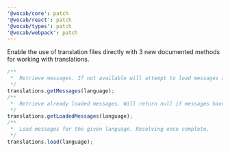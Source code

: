 ```yaml
---
'@vocab/core': patch
'@vocab/react': patch
'@vocab/types': patch
'@vocab/webpack': patch
---
```


Enable the use of translation files directly with 3 new documented methods for working with translations.

```typescript
/**
 *  Retrieve messages. If not available will attempt to load messages and resolve once complete.
 */
translations.getMessages(language);
/**
 *  Retrieve already loaded messages. Will return null if messages haven't been loaded.
 */
translations.getLoadedMessages(language);
/**
 *  Load messages for the given language. Resolving once complete.
 */
translations.load(language);
```